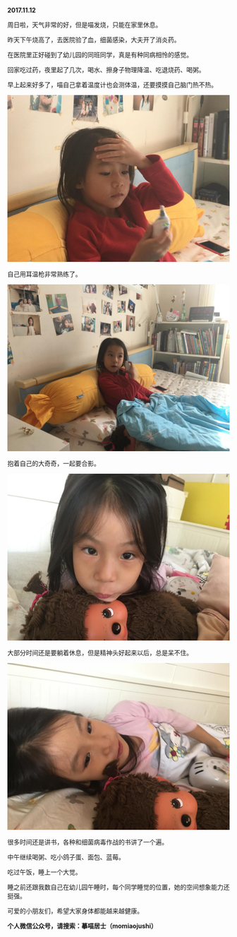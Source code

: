 
          
            
**2017.11.12**

周日啦，天气非常的好，但是喵发烧，只能在家里休息。

昨天下午烧高了，去医院验了血，细菌感染，大夫开了消炎药。

在医院里正好碰到了幼儿园的同班同学，真是有种同病相怜的感觉。

回家吃过药，夜里起了几次，喝水、擦身子物理降温、吃退烧药、喝粥。

早上起来好多了，喵自己拿着温度计也会测体温，还要摸摸自己脑门热不热。




![](img/51001-d8f83f3d0b66d8c2.JPG)




自己用耳温枪非常熟练了。




![](img/51001-70ab6f2cc9bc0c27.JPG)




抱着自己的大奇奇，一起要合影。




![](img/51001-94a0450dff7ced4a.JPG)




大部分时间还是要躺着休息，但是精神头好起来以后，总是呆不住。




![](img/51001-cb6d22f78468245b.JPG)




很多时间还是讲书，各种和细菌病毒作战的书讲了一个遍。

中午继续喝粥、吃小鸽子蛋、面包、蓝莓。

吃过午饭，睡上一个大觉。

睡之前还跟我数自己在幼儿园午睡时，每个同学睡觉的位置，她的空间想象能力还挺强。

可爱的小朋友们，希望大家身体都能越来越健康。


**个人微信公众号，请搜索：摹喵居士（momiaojushi）**

          
        